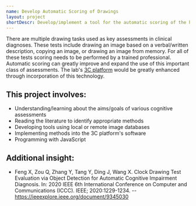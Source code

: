 ```yaml
---
name: Develop Automatic Scoring of Drawings
layout: project
shortDescr: Develop/implement a tool for the automatic scoring of the hand-drawn cognitive tests
---
```


There are multiple drawing tasks used as key assessments in clinical diagnoses. These tests include drawing an image based on a verbal/written description, copying an image, or drawing an image from memory. For all of these tests scoring needs to be performed by a trained professional. Automatic scoring can greatly improve and expand the use of this important class of assessments. The lab's [3C platform](https://ncmlab.github.io/projects/The%203C%20Platform.html) would be greatly enhanced through incorporation of this technology. 

## This project involves:
- Understanding/learning about the aims/goals of various cognitive assessments
- Reading the literature to identify appropriate methods 
- Developing tools using local or remote image databases
- Implementing methods into the 3C platform's software
- Programming with JavaScript
 
## Additional insight:
- Feng X, Zou Q, Zhang Y, Tang Y, Ding J, Wang X. Clock Drawing Test Evaluation via Object Detection for Automatic Cognitive Impairment Diagnosis. In: 2020 IEEE 6th International Conference on Computer and Communications (ICCC). IEEE; 2020:1229-1234.
-- https://ieeexplore.ieee.org/document/9345030